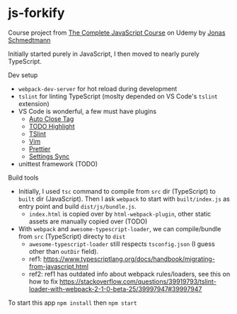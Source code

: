 # js-forkify

Course project from
[The Complete JavaScript Course](https://www.udemy.com/the-complete-javascript-course/?data_h=AkMYeF9bRXo%3D) on Udemy by [Jonas Schmedtmann](https://twitter.com/jonasschmedtman)


Initially started purely in JavaScript, I then moved to nearly purely TypeScript.

Dev setup
- `webpack-dev-server` for hot reload during development
- `tslint` for linting TypeScript (moslty depended on VS Code's `tslint` extension)
- VS Code is wonderful, a few must have plugins
  - [Auto Close Tag](https://marketplace.visualstudio.com/items?itemName=formulahendry.auto-close-tag)
  - [TODO Highlight](https://marketplace.visualstudio.com/items?itemName=wayou.vscode-todo-highlight)
  - [TSlint](https://marketplace.visualstudio.com/items?itemName=ms-vscode.vscode-typescript-tslint-plugin)
  - [Vim](https://marketplace.visualstudio.com/items?itemName=vscodevim.vim)
  - [Prettier](https://marketplace.visualstudio.com/items?itemName=esbenp.prettier-vscode)
  - [Settings Sync](https://marketplace.visualstudio.com/items?itemName=Shan.code-settings-sync)
- unittest framework (TODO)

Build tools
- Initially, I used `tsc` command to compile from `src` dir (TypeScript) to `built` dir (JavaScript). Then I ask `webpack` to start with `built/index.js` as entry point and build `dist/js/bundle.js`.
  - `index.html` is copied over by `html-webpack-plugin`, other static assets are manually copied over (TODO)
- With `webpack` and `awesome-typescript-loader`, we can compile/bundle from `src` (TypeScript) directy to `dist`
  - `awesome-typescript-loader` still respects `tsconfig.json` (I guess other than `outDir` field).
  - ref1: https://www.typescriptlang.org/docs/handbook/migrating-from-javascript.html
  - ref2: ref1 has outdated info about webpack rules/loaders, see this on how to fix https://stackoverflow.com/questions/39919793/tslint-loader-with-webpack-2-1-0-beta-25/39997947#39997947


To start this app
`npm install`
then
`npm start`
